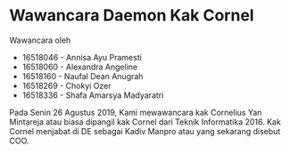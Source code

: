# Wawancara Daemon Kak Cornel
Wawancara oleh
* 16518046 - Annisa Ayu Pramesti
* 16518060 - Alexandra Angeline
* 16518160 - Naufal Dean Anugrah
* 16518269 - Chokyi Ozer
* 16518336 - Shafa Amarsya Madyaratri

Pada Senin 26 Agustus 2019, Kami mewawancara kak Cornelius Yan Mintareja atau biasa dipangil kak Cornel dari Teknik Informatika 2016. Kak Cornel menjabat di DE sebagai Kadiv Manpro atau yang sekarang disebut COO.

# 
